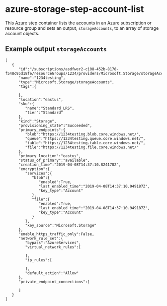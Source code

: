# azure-storage-step-account-list

This [Azure](https://azure.microsoft.com/en-us/services/storage/) step container lists the accounts
in an Azure subscription or resource group and sets an output, `storageAccounts`, to an array of storage account objects.


## Example output `storageAccounts`

```
[
   {
      "id":"/subscriptions/asdfwer2-c108-452b-8178-f548c95d18fe/resourceGroups/1234/providers/Microsoft.Storage/storageAccounts/1234testing",
      "name":"1234testing",
      "type":"Microsoft.Storage/storageAccounts",
      "tags":{

      },
      "location":"eastus",
      "sku":{
         "name":"Standard_LRS",
         "tier":"Standard"
      },
      "kind":"Storage",
      "provisioning_state":"Succeeded",
      "primary_endpoints":{
         "blob":"https://1234testing.blob.core.windows.net/",
         "queue":"https://1234testing.queue.core.windows.net/",
         "table":"https://1234testing.table.core.windows.net/",
         "file":"https://1234testing.file.core.windows.net/"
      },
      "primary_location":"eastus",
      "status_of_primary":"available",
      "creation_time":"2019-04-08T14:37:10.824178Z",
      "encryption":{
         "services":{
            "blob":{
               "enabled":True,
               "last_enabled_time":"2019-04-08T14:37:10.949187Z",
               "key_type":"Account"
            },
            "file":{
               "enabled":True,
               "last_enabled_time":"2019-04-08T14:37:10.949187Z",
               "key_type":"Account"
            }
         },
         "key_source":"Microsoft.Storage"
      },
      "enable_https_traffic_only":False,
      "network_rule_set":{
         "bypass":"AzureServices",
         "virtual_network_rules":[

         ],
         "ip_rules":[

         ],
         "default_action":"Allow"
      },
      "private_endpoint_connections":[

      ]
   }
]
```
